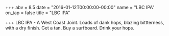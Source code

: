 +++
abv = 8.5
date = "2016-01-12T00:00:00-00:00"
name = "LBC IPA"
on_tap = false
title = "LBC IPA"

+++
LBC IPA - A West Coast Joint. Loads of dank hops, blazing bittterness, with a dry finish. Get a tan. Buy a surfboard. Drink your hops.